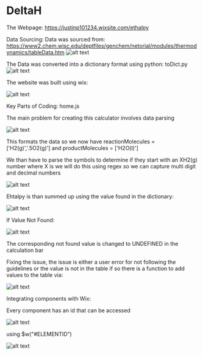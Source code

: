 # DeltaH
The Webpage: https://justinp101234.wixsite.com/ethalpy

Data Sourcing:
Data was sourced from: https://www2.chem.wisc.edu/deptfiles/genchem/netorial/modules/thermodynamics/tableData.htm
![alt text](https://i.imgur.com/CsmDmtU.png)

The Data was converted into a dictionary format using python: toDict.py
![alt text](https://i.imgur.com/DZJWU2U.png)

The website was built using wix:

![alt text](https://i.imgur.com/rIqB3A3.png)

Key Parts of Coding: home.js

The main problem for creating this calculator involves data parsing

![alt text](https://i.imgur.com/Cv01nVy.png)

This formats the data so we now have reactionMolecules = ['H2(g)','.5O2(g)'] and productMolecules = ['H2O(l)']

We than have to parse the symbols to determine if they start with an XH2(g) number where X is we will do this using regex so we can capture multi digit and decimal numbers

![alt text](https://i.imgur.com/dgsXzZO.png)

Ehtalpy is than summed up using the value found in the dictionary:

![alt text](https://i.imgur.com/65YNyoj.png)

If Value Not Found:

![alt text](https://i.imgur.com/oYeIMyb.png)

The corresponding not found value is changed to UNDEFINED in the calculation bar

Fixing the issue, the issue is either a user error for not following the guidelines or the value is not in the table if so there is a function to add values to the table via:

![alt text](https://i.imgur.com/2JJ1ziM.png)

Integrating components with Wix:

Every component has an id that can be accessed

![alt text](https://i.imgur.com/AHLUq7g.png)

using $w("#ELEMENTID")

![alt text](https://i.imgur.com/O4oWHED.png)




